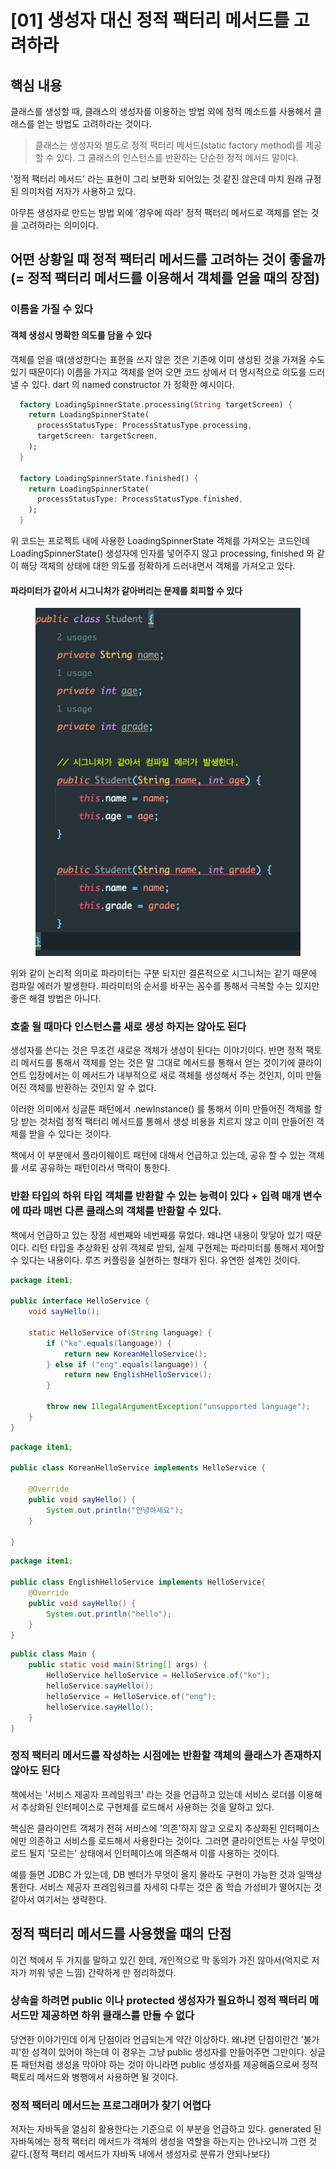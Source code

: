 # \[01] 생성자 대신 정적 팩터리 메서드를 고려하라

## 핵심 내용

클래스를 생성할 때, 클래스의 생성자를 이용하는 방법 외에 정적 메소드를 사용해서 클래스를 얻는 방법도 고려하라는 것이다.

> 클래스는 생성자와 별도로 정적 팩터리 메서드(static factory method)를 제공 할 수 있다. 그 클래스의 인스턴스를 반환하는 단순한 정적 메서드 말이다.

'정적 팩터리 메서드' 라는 표현이 그리 보편화 되어있는 것 같진 않은데 마치 원래 규정된 의미처럼 저자가 사용하고 있다.

아무튼 생성자로 만드는 방법 외에 '경우에 따라' 정적 팩터리 메서드로 객체를 얻는 것을 고려하라는 의미이다.



## 어떤 상황일 때 정적 팩터리 메서드를 고려하는 것이 좋을까(= 정적 팩터리 메서드를 이용해서 객체를 얻을 때의 장점)



### 이름을 가질 수 있다

#### 객체 생성시 명확한 의도를 담을 수 있다

객체를 얻을 때(생성한다는 표현을 쓰지 않은 것은 기존에 이미 생성된 것을 가져올 수도 있기 때문이다) 이름을 가지고 객체를 얻어 오면 코드 상에서 더 명시적으로 의도를 드러낼 수 있다. dart 의 named constructor 가 정확한 예시이다.

```dart
  factory LoadingSpinnerState.processing(String targetScreen) {
    return LoadingSpinnerState(
      processStatusType: ProcessStatusType.processing,
      targetScreen: targetScreen,
    );
  }

  factory LoadingSpinnerState.finished() {
    return LoadingSpinnerState(
      processStatusType: ProcessStatusType.finished,
    );
  }
```

위 코드는 프로젝트 내에 사용한 LoadingSpinnerState 객체를 가져오는 코드인데 LoadingSpinnerState() 생성자에 인자를 넣어주지 않고 processing, finished 와 같이 해당 객체의 상태에 대한 의도를 정확하게 드러내면서 객체를 가져오고 있다.



#### 파라미터가 같아서 시그니처가 같아버리는 문제를 회피할 수 있다

<figure><img src="../../.gitbook/assets/image (138).png" alt=""><figcaption></figcaption></figure>

위와 같이 논리적 의미로 파라미터는 구분 되지만 결론적으로 시그니처는 같기 때문에 컴파일 에러가 발생한다. 파라미터의 순서를 바꾸는 꼼수를 통해서 극복할 수는 있지만 좋은 해결 방법은 아니다.



### 호출 될 때마다 인스턴스를 새로 생성 하지는 않아도 된다

생성자를 쓴다는 것은 무조건 새로운 객체가 생성이 된다는 이야기이다. 반면 정적 팩토리 메서드를 통해서 객체를 얻는 것은 말 그대로 메서드를 통해서 얻는 것이기에 클라이언트 입장에서는 이 메서드가 내부적으로 새로 객체를 생성해서 주는 것인지, 이미 만들어진 객체를 반환하는 것인지 알 수 없다.

이러한 의미에서 싱글톤 패턴에서 .newInstance() 를 통해서 이미 만들어진 객체를 할당 받는 것처럼 정적 팩터리 메서드를 통해서 생성 비용을 치르지 않고 이미 만들어진 객체를 받을 수 있다는 것이다.

책에서 이 부분에서 플라이웨이트 패턴에 대해서 언급하고 있는데, 공유 할 수 있는 객체를 서로 공유하는 패턴이라서 맥락이 통한다.



### 반환 타입의 하위 타입 객체를 반환할 수 있는 능력이 있다 + 입력 매개 변수에 따라 매번 다른 클래스의 객체를 반환할 수 있다.

책에서 언급하고 있는 장점 세번째와 네번째를 묶었다. 왜냐면 내용이 맞닿아 있기 때문이다. 리턴 타입을 추상화된 상위 객체로 받되, 실제 구현체는 파라미터를 통해서 제어할 수 있다는 내용이다. 루즈 커플링을 실현하는 형태가 된다. 유연한 설계인 것이다.

```java
package item1;

public interface HelloService {
    void sayHello();

    static HelloService of(String language) {
        if ("ko".equals(language)) {
            return new KoreanHelloService();
        } else if ("eng".equals(language)) {
            return new EnglishHelloService();
        }

        throw new IllegalArgumentException("unsupported language");
    }
}
```

```java
package item1;

public class KoreanHelloService implements HelloService {

    @Override
    public void sayHello() {
        System.out.println("안녕하세요");
    }

}
```

```java
package item1;

public class EnglishHelloService implements HelloService{
    @Override
    public void sayHello() {
        System.out.println("hello");
    }
}
```

```java
public class Main {
    public static void main(String[] args) {
        HelloService helloService = HelloService.of("ko");
        helloService.sayHello();
        helloService = HelloService.of("eng");
        helloService.sayHello();
    }
}
```



### 정적 팩터리 메서드를 작성하는 시점에는 반환할 객체의 클래스가 존재하지 않아도 된다

책에서는 '서비스 제공자 프레임워크' 라는 것을 언급하고 있는데 서비스 로더를 이용해서 추상화된 인터페이스로 구현체를 로드해서 사용하는 것을 말하고 있다.&#x20;

핵심은 클라이언트 객체가 전혀 서비스에 '의존'하지 않고 오로지 추상화된 인터페이스에만 의존하고 서비스를 로드해서 사용한다는 것이다. 그러면 클라이언트는 사실 무엇이 로드 될지 '모르는' 상태에서 인터페이스에 의존해서 이를 사용하는 것이다.

예를 들면 JDBC 가 있는데, DB 벤더가 무엇이 올지 몰라도 구현이 가능한 것과 일맥상통한다. 서비스 제공자 프레임워크를 자세히 다루는 것은 좀 학습 가성비가 떨어지는 것 같아서 여기서는 생략한다.



## 정적 팩터리 메서드를 사용했을 때의 단점

이건 책에서 두 가지를 말하고 있긴 한데, 개인적으로 막 동의가 가진 않아서(억지로 저자가 끼워 넣은 느낌) 간략하게 만 정리하겠다.



### 상속을 하려면 public 이나 protected 생성자가 필요하니 정적 팩터리 메서드만 제공하면 하위 클래스를 만들 수 없다

당연한 이야기인데 이게 단점이라 언급되는게 약간 이상하다. 왜냐면 단점이란건 '불가피'한 성격이 있어야 하는데 이 경우는 그냥 public 생성자를 만들어주면 그만이다. 싱글톤 패턴처럼 생성을 막아야 하는 것이 아니라면 public 생성자를 제공해줌으로써 정적 팩토리 메서드와 병행에서 사용하면 될 것이다.



### 정적 팩터리 메서드는 프로그래머가 찾기 어렵다

저자는 자바독을 열심히 활용한다는 기준으로 이 부분을 언급하고 있다. generated 된 자바독에는 정적 팩터리 메서드가 객체의 생성을 역할을 하는지는 안나오니까 그런 것 같다.(정적 팩터리 메서드가 자바독 내에서 생성자로 분류가 안되나보다)

